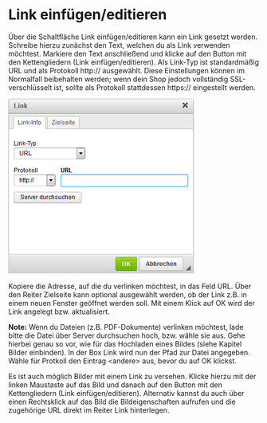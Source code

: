 # Link einfügen/editieren 

Über die Schaltfläche Link einfügen/editieren kann ein Link gesetzt werden. Schreibe hierzu zunächst den Text, welchen du als Link verwenden möchtest. Markiere den Text anschließend und klicke auf den Button mit den Kettengliedern \(Link einfügen/editieren\). Als Link-Typ ist standardmäßig URL und als Protokoll http:// ausgewählt. Diese Einstellungen können im Normalfall beibehalten werden; wenn dein Shop jedoch vollständig SSL-verschlüsselt ist, sollte als Protokoll stattdessen https:// eingestellt werden.

![](Bilder/Abb018_Link.png "Link")

Kopiere die Adresse, auf die du verlinken möchtest, in das Feld URL. Über den Reiter Zielseite kann optional ausgewählt werden, ob der Link z.B. in einem neuen Fenster geöffnet werden soll. Mit einem Klick auf OK wird der Link angelegt bzw. aktualisiert.

**Note:** Wenn du Dateien \(z.B. PDF-Dokumente\) verlinken möchtest, lade bitte die Datei über Server durchsuchen hoch, bzw. wähle sie aus. Gehe hierbei genau so vor, wie für das Hochladen eines Bildes \(siehe Kapitel Bilder einbinden\). In der Box Link wird nun der Pfad zur Datei angegeben. Wähle für Protkoll den Eintrag <andere\> aus, bevor du auf OK klickst.

Es ist auch möglich Bilder mit einem Link zu versehen. Klicke hierzu mit der linken Maustaste auf das Bild und danach auf den Button mit den Kettengliedern \(Link einfügen/editieren\). Alternativ kannst du auch über einen Rechtsklick auf das Bild die Bildeigenschaften aufrufen und die zugehörige URL direkt im Reiter Link hinterlegen.



